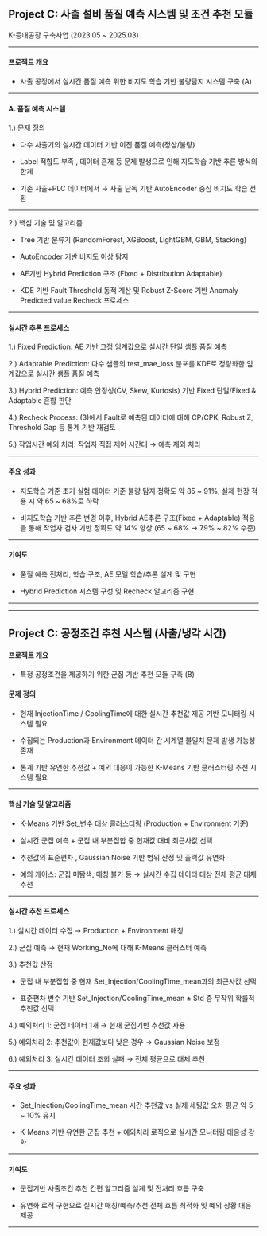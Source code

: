 ## Project C: 사출 설비 품질 예측 시스템 및 조건 추천 모듈
K-등대공장 구축사업 (2023.05 ~ 2025.03)

---

#### 프로젝트 개요
- 사출 공정에서 실시간 품질 예측 위한 비지도 학습 기반 불량탐지 시스템 구축 (A)

---
#### A. 품질 예측 시스템 
1.) 문제 정의
- 다수 사출기의 실시간 데이터 기반 이진 품질 예측(정상/불량)

- Label 적합도 부족 , 데이터 혼재 등 문제 발생으로 인해 지도학습 기반 추론 방식의 한계

- 기존 사출+PLC 데이터에서 → 사출 단독 기반 AutoEncoder 중심 비지도 학습 전환

---

2.) 핵심 기술 및 알고리즘
- Tree 기반 분류기 (RandomForest, XGBoost, LightGBM, GBM, Stacking)

- AutoEncoder 기반 비지도 이상 탐지

- AE기반 Hybrid Prediction 구조 (Fixed + Distribution Adaptable)

- KDE 기반 Fault Threshold 동적 계산 및 Robust Z-Score 기반 Anomaly Predicted value Recheck 프로세스

---

#### 실시간 추론 프로세스
1.) Fixed Prediction: AE 기반 고정 임계값으로 실시간 단일 샘플 품질 예측

2.) Adaptable Prediction: 다수 샘플의 test_mae_loss 분포를 KDE로 정량화한 임계값으로 실시간 샘플 품질 예측

3.) Hybrid Prediction: 예측 안정성(CV, Skew, Kurtosis) 기반 Fixed 단일/Fixed & Adaptable 혼합 판단

4.) Recheck Process: (3)에서 Fault로 예측된 데이터에 대해 CP/CPK, Robust Z, Threshold Gap 등 통계 기반 재검토

5.) 작업시간 예외 처리: 작업자 직접 제어 시간대 → 예측 제외 처리

--- 

#### 주요 성과
- 지도학습 기준 초기 실험 데이터 기준 불량 탐지 정확도 약 85 ~ 91%, 실제 현장 적용 시 약 65 ~ 68%로 하락 

- 비지도학습 기반 추론 변경 이후, Hybrid AE추론 구조(Fixed + Adaptable) 적용을 통해 작업자 검사 기반 정확도 약 14% 향상 (65 ~ 68%  →  79% ~ 82% 수준)

---

#### 기여도
- 품질 예측 전처리, 학습 구조, AE 모델 학습/추론 설계 및 구현

- Hybrid Prediction 시스템 구성 및 Recheck 알고리즘 구현

---

---
## Project C: 공정조건 추천 시스템 (사출/냉각 시간)

#### 프로젝트 개요

- 특정 공정조건을 제공하기 위한 군집 기반 추천 모듈 구축 (B)


#### 문제 정의
- 현재 InjectionTime / CoolingTime에 대한 실시간 추천값 제공 기반 모니터링 시스템 필요

- 수집되는 Production과 Environment 데이터 간 시계열 불일치 문제 발생 가능성 존재

- 통계 기반 유연한 추천값 + 예외 대응이 가능한 K-Means 기반 클러스터링 추천 시스템 필요

---

#### 핵심 기술 및 알고리즘
- K-Means 기반 Set_변수 대상 클러스터링 (Production + Environment 기준)

- 실시간 군집 예측 + 군집 내 부분집합 중 현재값 대비 최근사값 선택

- 추천값의 표준편차 , Gaussian Noise 기반 범위 산정 및 출력값 유연화

- 예외 케이스: 군집 미탐색, 매칭 불가 등 → 실시간 수집 데이터 대상 전체 평균 대체 추천

---

#### 실시간 추천 프로세스
1.) 실시간 데이터 수집 → Production + Environment 매칭

2.) 군집 예측 → 현재 Working_No에 대해 K-Means 클러스터 예측

3.) 추천값 산정

- 군집 내 부분집합 중 현재 Set_Injection/CoolingTime_mean과의 최근사값 선택 

- 표준편차 변수 기반 Set_Injection/CoolingTime_mean ± Std 중 무작위 확률적 추천값 선택

4.) 예외처리 1: 군집 데이터 1개 → 현재 군집기반 추천값 사용

5.) 예외처리 2: 추천값이 현재값보다 낮은 경우 → Gaussian Noise 보정

6.) 예외처리 3: 실시간 데이터 조회 실패 → 전체 평균으로 대체 추천

---

#### 주요 성과
- Set_Injection/CoolingTime_mean 시간 추천값 vs 실제 세팅값 오차 평균 약 5 ~ 10% 유지

- K-Means 기반 유연한 군집 추천 + 예외처리 로직으로 실시간 모니터링 대응성 강화

---

#### 기여도

- 군집기반 사출조건 추천 간편 알고리즘 설계 및 전처리 흐름 구축

- 유연화 로직 구현으로 실시간 매칭/예측/추천 전체 흐름 최적화 및 예외 상황 대응 제공

---
